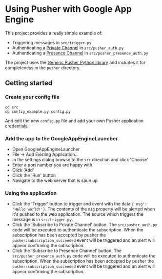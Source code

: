 # Using Pusher with Google App Engine

This project provides a really simple example of:

* Triggering messages in `src/trigger.py`
* Authenticating a [Private Channel](http://pusher.com/docs/private_channel) in `src/pusher_auth.py`
* Authenticating a [Presence Channel](http://pusher.com/docs/presence_channel) in `src/pusher_presence_auth.py`

The project uses the [Generic Pusher Python library](https://github.com/newbamboo/pusher_client_python) and includes it for completeness in the `pusher` directory.

## Getting started

### Create your config file

    cd src
    cp config_example.py config.py
    
And edit the new `config.py` file and add your own Pusher application credentials.

### Add the app to the GoogleAppEngineLauncher

* Open GoogleAppEngineLauncher
* File -> Add Existing Application...
* In the settings dialog browse to the `src` direction and click 'Choose'
* Enter a port number you are happy with
* Click 'Add'
* Click the 'Run' button
* Navigate to the web server that is spun up

### Using the application

* Click the 'Trigger' button to trigger and event with the data `{'msg': 'Hello world!'}`. The contents of the `msg` property will be alerted when it's pushed to the web application. The source which triggers the message is in `src/trigger.py`.
* Click the 'Subscribe to Private Channel' button. The `src/pusher_auth.py` code will be executed to authenticate the subscription. When the subscription has been accepted by pusher the `pusher:subscription_succeeded` event will be triggered and an alert will appear confirming the subscription.
* Click the 'Subscribe to Presence Channel' button. The `src/pusher_presence_auth.py` code will be executed to authenticate the subscription. When the subscription has been accepted by pusher the `pusher:subscription_succeeded` event will be triggered and an alert will appear confirming the subscription.
